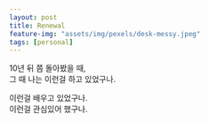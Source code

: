 ```yaml
---
layout: post
title: Renewal
feature-img: "assets/img/pexels/desk-messy.jpeg"
tags: [personal]
---
```


10년 뒤 쯤 돌아봤을 때,  
그 때 나는 이런걸 하고 있었구나.

이런걸 배우고 있었구나.  
이런걸 관심있어 했구나.  
